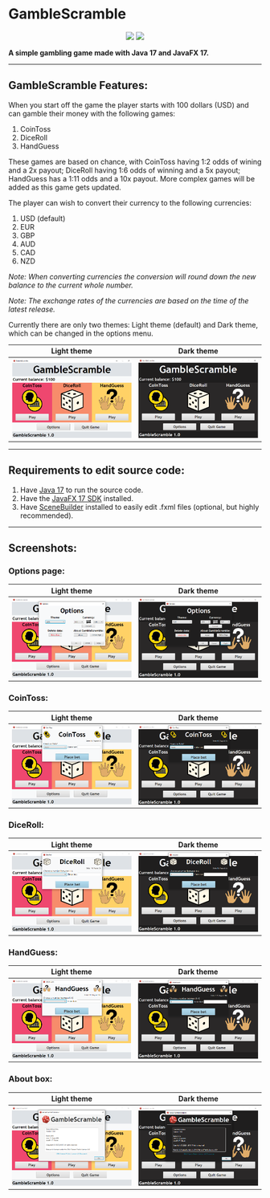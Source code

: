 # GambleScramble

<p align="center">
  <a href="https://github.com/jrt345/GambleScramble/releases/latest"><img src="https://img.shields.io/github/v/release/jrt345/GambleScramble"/></a>
  <a href="https://opensource.org/licenses/GPL-3.0"><img src="https://img.shields.io/github/license/jrt345/GambleScramble"/></a>
</p>

**A simple gambling game made with Java 17 and JavaFX 17.**

***

## GambleScramble Features:

When you start off the game the player starts with 100 dollars (USD) and can gamble their money with the following games:

1. CoinToss
2. DiceRoll 
3. HandGuess

These games are based on chance, with CoinToss having 1:2 odds of wining and a 2x payout; DiceRoll having 1:6 odds of winning and a 5x payout; HandGuess has a 1:11 odds and a 10x payout. More complex games will be added as this game gets updated.

The player can wish to convert their currency to the following currencies:

1. USD (default)
2. EUR
3. GBP
4. AUD
5. CAD
6. NZD

*Note: When converting currencies the conversion will round down the new balance to the current whole number.*

*Note: The exchange rates of the currencies are based on the time of the latest release.*

Currently there are only two themes: Light theme (default) and Dark theme, which can be changed in the options menu.

| Light theme | Dark theme |
| ------------- | ------------- |
| <img src="screenshots/lighttheme.png"/> | <img src="screenshots/darktheme.png"/> |

***

## Requirements to edit source code:

1. Have [Java 17](https://jdk.java.net/) to run the source code.
2. Have the [JavaFX 17 SDK](https://gluonhq.com/products/javafx/) installed.
3. Have [SceneBuilder](https://gluonhq.com/products/scene-builder/) installed to easily edit .fxml files (optional, but highly recommended).

***

## Screenshots:

### Options page:
| Light theme | Dark theme |
| ------------- | ------------- |
|<img src="screenshots/lighttheme-options.png"/>|<img src="screenshots/darktheme-options.png"/>|

### CoinToss:
| Light theme | Dark theme |
| ------------- | ------------- |
|<img src="screenshots/lighttheme-cointoss.png"/>|<img src="screenshots/darktheme-cointoss.png"/>|

### DiceRoll:
| Light theme | Dark theme |
| ------------- | ------------- |
|<img src="screenshots/lighttheme-diceroll.png"/>|<img src="screenshots/darktheme-diceroll.png"/>|

### HandGuess:
| Light theme | Dark theme |
| ------------- | ------------- |
|<img src="screenshots/lighttheme-handguess.png"/>|<img src="screenshots/darktheme-handguess.png"/>|

### About box:
| Light theme | Dark theme |
| ------------- | ------------- |
|<img src="screenshots/lighttheme-about.png"/>|<img src="screenshots/darktheme-about.png"/>|
